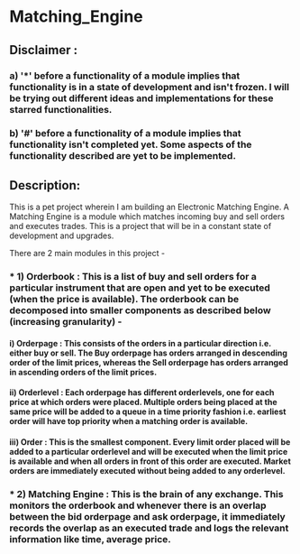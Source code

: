 # Matching_Engine

## Disclaimer : 
### a) '*' before a functionality of a module implies that functionality is in a state of development and isn't frozen. I will be trying out different ideas and implementations for these starred functionalities.
### b) '#' before a functionality of a module implies that functionality isn't completed yet. Some aspects of the functionality described are yet to be implemented.

## Description:
This is a pet project wherein I am building an Electronic Matching Engine. A Matching Engine is a module which matches incoming buy and sell orders and executes trades. This is a project that will be in a constant state of development and upgrades.

There are 2 main modules in this project - 
### * 1) Orderbook : This is a list of buy and sell orders for a particular instrument that are open and yet to be executed (when the price is available). The orderbook can be decomposed into smaller components as described below (increasing granularity) -
#### i) Orderpage : This consists of the orders in a particular direction i.e. either buy or sell. The Buy orderpage has orders arranged in descending order of the limit prices, whereas the Sell orderpage has orders arranged in ascending orders of the limit prices.
#### ii) Orderlevel : Each orderpage has different orderlevels, one for each price at which orders were placed. Multiple orders being placed at the same price will be added to a queue in a time priority fashion i.e. earliest order will have top priority when a matching order is available.
#### iii) Order : This is the smallest component. Every limit order placed will be added to a particular orderlevel and will be executed when the limit price is available and when all orders in front of this order are executed. Market orders are immediately executed without being added to any orderlevel.

### * 2) Matching Engine : This is the brain of any exchange. This monitors the orderbook and whenever there is an overlap between the bid orderpage and ask orderpage, it immediately records the overlap as an executed trade and logs the relevant information like time, average price.